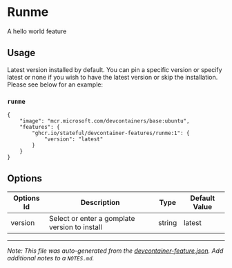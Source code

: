 
# Runme

A hello world feature

## Usage

Latest version installed by default. You can pin a specific version or specify latest or none if you wish to have the latest version or skip the installation. Please see below for an example:

### `runme`

```jsonc
{
    "image": "mcr.microsoft.com/devcontainers/base:ubuntu",
    "features": {
        "ghcr.io/stateful/devcontainer-features/runme:1": {
            "version": "latest"
        }
    }
}
```

## Options

| Options Id | Description | Type | Default Value |
|-----|-----|-----|-----|
| version | Select or enter a gomplate version to install | string | latest |

---

_Note: This file was auto-generated from the [devcontainer-feature.json](https://github.com/devcontainers/feature-starter/blob/main/src/hello/devcontainer-feature.json).  Add additional notes to a `NOTES.md`._
